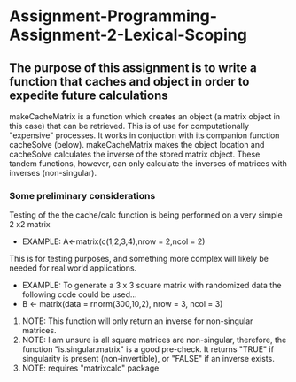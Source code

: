 # Assignment-Programming-Assignment-2-Lexical-Scoping

## The purpose of this assignment is to write a function that caches and object in order to expedite future calculations

makeCacheMatrix is a function which creates an object (a matrix object in this case) that
can be retrieved.  This is of use for computationally "expensive" processes.  It works in 
conjuction with its companion function cacheSolve (below).  makeCacheMatrix makes the object
location and cacheSolve calculates the inverse of the stored matrix object.  These tandem functions, 
however, can only calculate the inverses of matrices with inverses (non-singular).

### Some preliminary considerations

Testing of the the cache/calc function is being performed on a very simple 2 x2 matrix

+ EXAMPLE:  A<-matrix(c(1,2,3,4),nrow = 2,ncol = 2)

This is for testing purposes, and something more complex will likely be needed for real world applications.

+ EXAMPLE:  To generate a 3 x 3 square matrix with randomized data the following code could be used...
+ B <- matrix(data = rnorm(300,10,2), nrow = 3, ncol = 3)

1. NOTE:  This function will only return an inverse for non-singular matrices.
2. NOTE:  I am unsure is all square matrices are non-singular, therefore,
the function "is.singular.matrix" is a good pre-check.  It returns "TRUE" if singularity
is present (non-invertible), or "FALSE" if an inverse exists.
3. NOTE:  requires "matrixcalc" package

